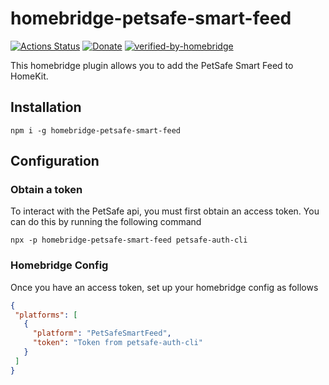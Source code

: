 # homebridge-petsafe-smart-feed

[![Actions Status](https://github.com/dgreif/homebridge-petsafe-smart-feed/workflows/Node%20CI/badge.svg)](https://github.com/dgreif/homebridge-petsafe-smart-feed/actions)
[![Donate](https://badgen.net/badge/Donate/PayPal/91BE09)](https://www.paypal.me/dustingreif)
[![verified-by-homebridge](https://badgen.net/badge/homebridge/verified/purple)](https://github.com/homebridge/homebridge/wiki/Verified-Plugins)

This homebridge plugin allows you to add the PetSafe Smart Feed to HomeKit.

## Installation

`npm i -g homebridge-petsafe-smart-feed`

## Configuration

### Obtain a token

To interact with the PetSafe api, you must first obtain an access token.  You can do this by running the following command

`npx -p homebridge-petsafe-smart-feed petsafe-auth-cli`

### Homebridge Config

Once you have an access token, set up your homebridge config as follows

 ```json
{
  "platforms": [
    {
      "platform": "PetSafeSmartFeed",
      "token": "Token from petsafe-auth-cli"
    }
  ]
}
```

